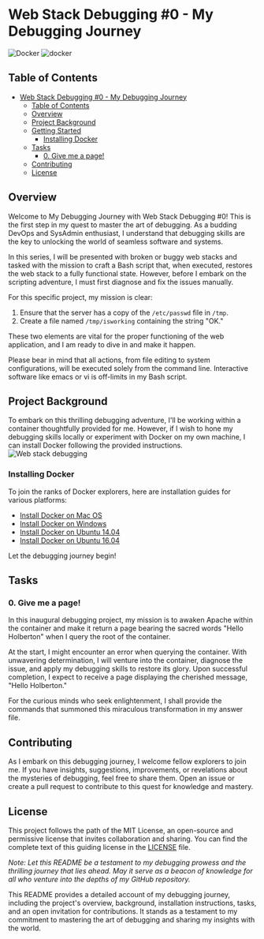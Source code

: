 # Web Stack Debugging #0 - My Debugging Journey

![Docker](https://ih1.redbubble.net/image.388247602.8194/ra,unisex_tshirt,x2200,fafafa:ca443f4786,front-c,392,146,750,1000-bg,f8f8f8.jpg)
![docker](https://www.logolynx.com/images/logolynx/b2/b249832db7d9eb07176aa5c3a73b2782.png)


## Table of Contents
- [Web Stack Debugging #0 - My Debugging Journey](#web-stack-debugging-0---my-debugging-journey)
  - [Table of Contents](#table-of-contents)
  - [Overview](#overview)
  - [Project Background](#project-background)
  - [Getting Started](#getting-started)
    - [Installing Docker](#installing-docker)
  - [Tasks](#tasks)
    - [0. Give me a page!](#0-give-me-a-page)
  - [Contributing](#contributing)
  - [License](#license)

## Overview

Welcome to My Debugging Journey with Web Stack Debugging #0! This is the first step in my quest to master the art of debugging. As a budding DevOps and SysAdmin enthusiast, I understand that debugging skills are the key to unlocking the world of seamless software and systems.

In this series, I will be presented with broken or buggy web stacks and tasked with the mission to craft a Bash script that, when executed, restores the web stack to a fully functional state. However, before I embark on the scripting adventure, I must first diagnose and fix the issues manually.

For this specific project, my mission is clear:

1. Ensure that the server has a copy of the `/etc/passwd` file in `/tmp`.
2. Create a file named `/tmp/isworking` containing the string "OK."

These two elements are vital for the proper functioning of the web application, and I am ready to dive in and make it happen.

Please bear in mind that all actions, from file editing to system configurations, will be executed solely from the command line. Interactive software like emacs or vi is off-limits in my Bash script.

## Project Background

To embark on this thrilling debugging adventure, I'll be working within a container thoughtfully provided for me. However, if I wish to hone my debugging skills locally or experiment with Docker on my own machine, I can install Docker following the provided instructions.
![Web stack debugging](https://s3.amazonaws.com/intranet-projects-files/holbertonschool-sysadmin_devops/265/uWLzjc8.jpg)
### Installing Docker

To join the ranks of Docker explorers, here are installation guides for various platforms:

- [Install Docker on Mac OS](https://docs.docker.com/desktop/install/mac-install/)
- [Install Docker on Windows](https://docs.docker.com/desktop/install/windows-install/)
- [Install Docker on Ubuntu 14.04](https://docs.docker.com/engine/install/ubuntu1404/)
- [Install Docker on Ubuntu 16.04](https://docs.docker.com/engine/install/ubuntu1604/)

Let the debugging journey begin!

## Tasks

### 0. Give me a page!

In this inaugural debugging project, my mission is to awaken Apache within the container and make it return a page bearing the sacred words "Hello Holberton" when I query the root of the container.

At the start, I might encounter an error when querying the container. With unwavering determination, I will venture into the container, diagnose the issue, and apply my debugging skills to restore its glory. Upon successful completion, I expect to receive a page displaying the cherished message, "Hello Holberton."

For the curious minds who seek enlightenment, I shall provide the commands that summoned this miraculous transformation in my answer file.

## Contributing

As I embark on this debugging journey, I welcome fellow explorers to join me. If you have insights, suggestions, improvements, or revelations about the mysteries of debugging, feel free to share them. Open an issue or create a pull request to contribute to this quest for knowledge and mastery.

## License

This project follows the path of the MIT License, an open-source and permissive license that invites collaboration and sharing. You can find the complete text of this guiding license in the [LICENSE](LICENSE) file.

*Note: Let this README be a testament to my debugging prowess and the thrilling journey that lies ahead. May it serve as a beacon of knowledge for all who venture into the depths of my GitHub repository.*

This README provides a detailed account of my debugging journey, including the project's overview, background, installation instructions, tasks, and an open invitation for contributions. It stands as a testament to my commitment to mastering the art of debugging and sharing my insights with the world.
